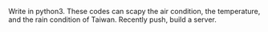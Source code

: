 Write in python3.
These codes can scapy the air condition, the temperature, and the rain condition of Taiwan.
Recently push, build a server.

